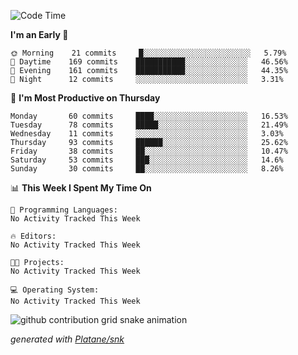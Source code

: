 <!--START_SECTION:waka-->
![Code Time](http://img.shields.io/badge/Code%20Time-198%20hrs%2018%20mins-blue)

**I'm an Early 🐤** 

```text
🌞 Morning    21 commits     █░░░░░░░░░░░░░░░░░░░░░░░░   5.79% 
🌆 Daytime    169 commits    ███████████░░░░░░░░░░░░░░   46.56% 
🌃 Evening    161 commits    ███████████░░░░░░░░░░░░░░   44.35% 
🌙 Night      12 commits     ░░░░░░░░░░░░░░░░░░░░░░░░░   3.31%

```
📅 **I'm Most Productive on Thursday** 

```text
Monday       60 commits     ████░░░░░░░░░░░░░░░░░░░░░   16.53% 
Tuesday      78 commits     █████░░░░░░░░░░░░░░░░░░░░   21.49% 
Wednesday    11 commits     ░░░░░░░░░░░░░░░░░░░░░░░░░   3.03% 
Thursday     93 commits     ██████░░░░░░░░░░░░░░░░░░░   25.62% 
Friday       38 commits     ██░░░░░░░░░░░░░░░░░░░░░░░   10.47% 
Saturday     53 commits     ███░░░░░░░░░░░░░░░░░░░░░░   14.6% 
Sunday       30 commits     ██░░░░░░░░░░░░░░░░░░░░░░░   8.26%

```


📊 **This Week I Spent My Time On** 

```text
💬 Programming Languages: 
No Activity Tracked This Week

🔥 Editors: 
No Activity Tracked This Week

🐱‍💻 Projects: 
No Activity Tracked This Week

💻 Operating System: 
No Activity Tracked This Week

```


<!--END_SECTION:waka-->


<!--Snake Game-->
![github contribution grid snake animation](https://raw.githubusercontent.com/viggo-gascou/viggo-gascou/output/github-contribution-grid-snake.svg)

_generated with [Platane/snk](https://github.com/Platane/snk)_
<!--Snake Game-->

